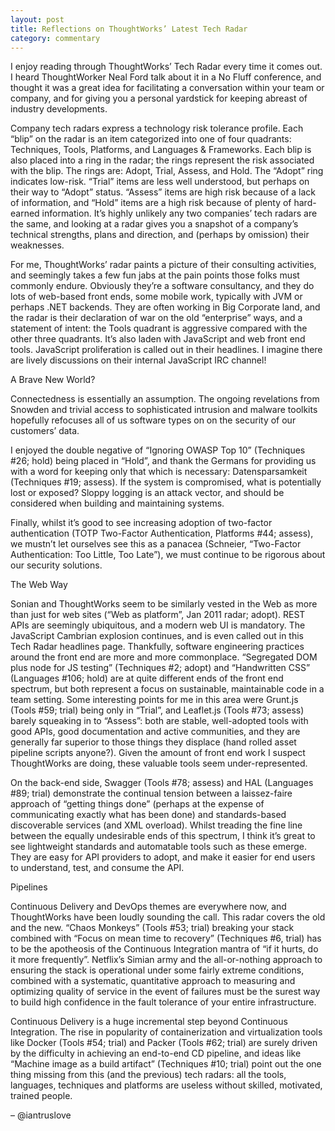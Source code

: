 ```yaml
---
layout: post
title: Reflections on ThoughtWorks’ Latest Tech Radar
category: commentary
---
```


I enjoy reading through ThoughtWorks’ Tech Radar every time it comes out.  I heard ThoughtWorker Neal Ford talk about it in a No Fluff conference, and thought it was a great idea for facilitating a conversation within your team or company, and for giving you a personal yardstick for keeping abreast of industry developments.

Company tech radars express a technology risk tolerance profile.  Each “blip” on the radar is an item categorized into one of four quadrants: Techniques, Tools, Platforms, and Languages & Frameworks.  Each blip is also placed into a ring in the radar; the rings represent the risk associated with the blip.  The rings are: Adopt, Trial, Assess, and Hold.  The “Adopt” ring indicates low-risk.  “Trial” items are less well understood, but perhaps on their way to “Adopt” status.  “Assess” items are high risk because of a lack of information, and “Hold” items are a high risk because of plenty of hard-earned information.  It’s highly unlikely any two companies’ tech radars are the same, and looking at a radar gives you a snapshot of a company’s technical strengths, plans and direction, and (perhaps by omission) their weaknesses.

For me, ThoughtWorks’ radar paints a picture of their consulting activities, and seemingly takes a few fun jabs at the pain points those folks must commonly endure.  Obviously they’re a software consultancy, and they do lots of web-based front ends, some mobile work, typically with JVM or perhaps .NET backends.  They are often working in Big Corporate land, and the radar is their declaration of war on the old “enterprise” ways, and a statement of intent: the Tools quadrant is aggressive compared with the other three quadrants.  It’s also laden with JavaScript and web front end tools. JavaScript proliferation is called out in their headlines. I imagine there are lively discussions on their internal JavaScript IRC channel!

A Brave New World?

Connectedness is essentially an assumption. The ongoing revelations from Snowden and trivial access to sophisticated intrusion and malware toolkits hopefully refocuses all of us software types on on the security of our customers’ data.

I enjoyed the double negative of “Ignoring OWASP Top 10” (Techniques #26; hold) being placed in “Hold”, and thank the Germans for providing us with a word for keeping only that which is necessary: Datensparsamkeit (Techniques #19; assess).  If the system is compromised, what is potentially lost or exposed?  Sloppy logging is an attack vector, and should be considered when building and maintaining systems.

Finally, whilst it’s good to see increasing adoption of two-factor authentication (TOTP Two-Factor Authentication, Platforms #44; assess), we mustn’t let ourselves see this as a panacea (Schneier, “Two-Factor Authentication: Too Little, Too Late”), we must continue to be rigorous about our security solutions.


The Web Way

Sonian and ThoughtWorks seem to be similarly vested in the Web as more than just for web sites (“Web as platform”, Jan 2011 radar; adopt).  REST APIs are seemingly ubiquitous, and a modern web UI is mandatory. The JavaScript Cambrian explosion continues, and is even called out in this Tech Radar headlines page.  Thankfully, software engineering practices around the front end are more and more commonplace.  “Segregated DOM plus node for JS testing” (Techniques #2; adopt) and “Handwritten CSS” (Languages #106; hold) are at quite different ends of the front end spectrum, but both represent a focus on sustainable, maintainable code in a team setting.  Some interesting points for me in this area were Grunt.js (Tools #59; trial) being only in “Trial”, and Leaflet.js (Tools #73; assess) barely squeaking in to “Assess”: both are stable, well-adopted tools with good APIs, good documentation and active communities, and they are generally far superior to those things they displace (hand rolled asset pipeline scripts anyone?).  Given the amount of front end work I suspect ThoughtWorks are doing, these valuable tools seem under-represented.

On the back-end side, Swagger (Tools #78; assess) and HAL (Languages #89; trial) demonstrate the continual tension between a laissez-faire approach of “getting things done” (perhaps at the expense of communicating exactly what has been done) and standards-based discoverable services (and XML overload).  Whilst treading the fine line between the equally undesirable ends of this spectrum, I think it’s great to see lightweight standards and automatable tools such as these emerge. They are easy for API providers to adopt, and make it easier for end users to understand, test, and consume the API.

Pipelines

Continuous Delivery and DevOps themes are everywhere now, and ThoughtWorks have been loudly sounding the call.  This radar covers the old and the new.  “Chaos Monkeys” (Tools #53; trial) breaking your stack combined with “Focus on mean time to recovery” (Techniques #6, trial) has to be the apotheosis of the Continuous Integration mantra of “if it hurts, do it more frequently”.  Netflix’s Simian army and the all-or-nothing approach to ensuring the stack is operational under some fairly extreme conditions, combined with a systematic, quantitative approach to measuring and optimizing quality of service in the event of failures must be the surest way to build high confidence in the fault tolerance of your entire infrastructure.

Continuous Delivery is a huge incremental step beyond Continuous Integration.  The rise in popularity of containerization and virtualization tools like Docker (Tools #54; trial) and Packer (Tools #62; trial) are surely driven by the difficulty in achieving an end-to-end CD pipeline, and ideas like “Machine image as a build artifact” (Techniques #10; trial) point out the one thing missing from this (and the previous) tech radars: all the tools, languages, techniques and platforms are useless without skilled, motivated, trained people.

– @iantruslove
